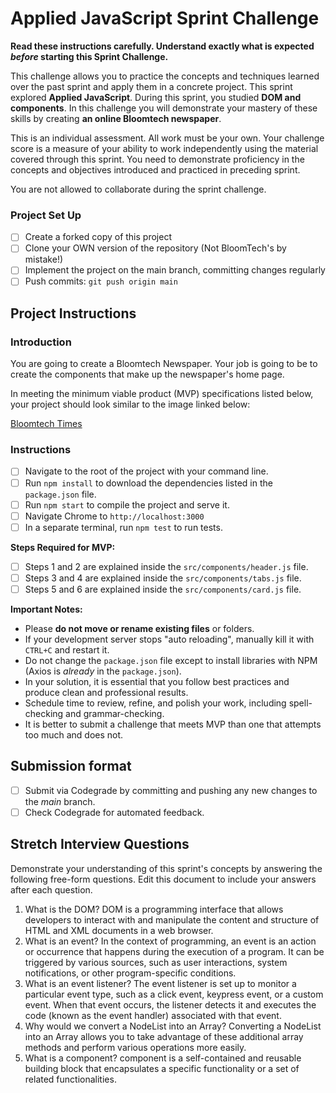 # Applied JavaScript Sprint Challenge

**Read these instructions carefully. Understand exactly what is expected _before_ starting this Sprint Challenge.**

This challenge allows you to practice the concepts and techniques learned over the past sprint and apply them in a concrete project. This sprint explored **Applied JavaScript**. During this sprint, you studied **DOM and components**. In this challenge you will demonstrate your mastery of these skills by creating **an online Bloomtech newspaper**.

This is an individual assessment. All work must be your own. Your challenge score is a measure of your ability to work independently using the material covered through this sprint. You need to demonstrate proficiency in the concepts and objectives introduced and practiced in preceding sprint.

You are not allowed to collaborate during the sprint challenge.

### Project Set Up

- [ ] Create a forked copy of this project
- [ ] Clone your OWN version of the repository (Not BloomTech's by mistake!)
- [ ] Implement the project on the main branch, committing changes regularly
- [ ] Push commits: `git push origin main`

## Project Instructions

### Introduction

You are going to create a Bloomtech Newspaper. Your job is going to be to create the components that make up the newspaper's home page.

In meeting the minimum viable product (MVP) specifications listed below, your project should look similar to the image linked below:

[Bloomtech Times](https://github.com/bloominstituteoftechnology/web-sprint-challenge-applied-javascript/blob/main/Assets/bloomtech-times.png)

### Instructions

- [ ] Navigate to the root of the project with your command line.
- [ ] Run `npm install` to download the dependencies listed in the `package.json` file.
- [ ] Run `npm start` to compile the project and serve it.
- [ ] Navigate Chrome to `http://localhost:3000`
- [ ] In a separate terminal, run `npm test` to run tests.

**Steps Required for MVP:**

- [ ] Steps 1 and 2 are explained inside the `src/components/header.js` file.
- [ ] Steps 3 and 4 are explained inside the `src/components/tabs.js` file.
- [ ] Steps 5 and 6 are explained inside the `src/components/card.js` file.

**Important Notes:**

- Please **do not move or rename existing files** or folders.
- If your development server stops "auto reloading", manually kill it with `CTRL+C` and restart it.
- Do not change the `package.json` file except to install libraries with NPM (Axios is _already_ in the `package.json`).
- In your solution, it is essential that you follow best practices and produce clean and professional results.
- Schedule time to review, refine, and polish your work, including spell-checking and grammar-checking.
- It is better to submit a challenge that meets MVP than one that attempts too much and does not.

## Submission format

- [ ] Submit via Codegrade by committing and pushing any new changes to the *main* branch.
- [ ] Check Codegrade for automated feedback.

## Stretch Interview Questions

Demonstrate your understanding of this sprint's concepts by answering the following free-form questions. Edit this document to include your answers after each question.

1. What is the DOM?
 DOM is a programming interface that allows developers to interact with and manipulate the content and structure of HTML and XML documents in a web browser.
2. What is an event?
In the context of programming, an event is an action or occurrence that happens during the execution of a program.  It can be triggered by various sources, such as user interactions, system notifications, or other program-specific conditions.
3. What is an event listener?
The event listener is set up to monitor a particular event type, such as a click event, keypress event, or a custom event. When that event occurs, the listener detects it and executes the code (known as the event handler) associated with that event.
4. Why would we convert a NodeList into an Array?
Converting a NodeList into an Array allows you to take advantage of these additional array methods and perform various operations more easily.
5. What is a component?
 component is a self-contained and reusable building block that encapsulates a specific functionality or a set of related functionalities.